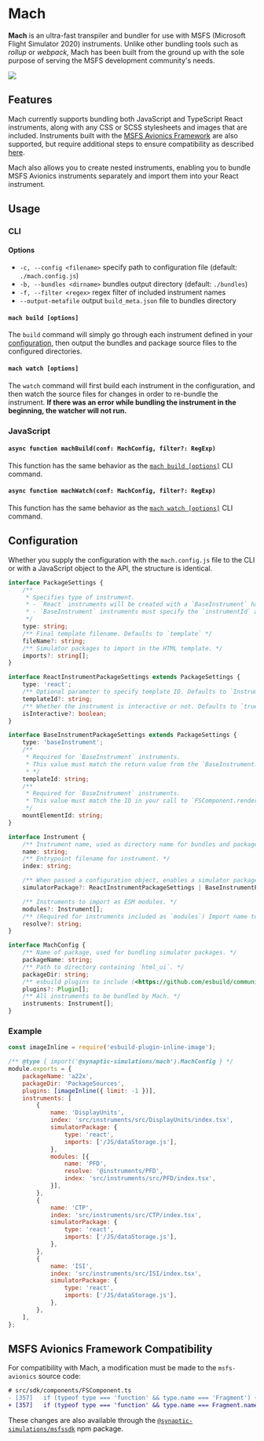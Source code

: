 # Mach

**Mach** is an ultra-fast transpiler and bundler for use with MSFS (Microsoft Flight Simulator 2020) instruments. Unlike other bundling tools such as *rollup* or *webpack*, Mach has been built from the ground up with the sole purpose of serving the MSFS development community's needs.

![](https://i.imgur.com/9pRuFG9.gif)

## Features

Mach currently supports bundling both JavaScript and TypeScript React instruments, along with any CSS or SCSS stylesheets and images that are included. Instruments built with the [MSFS Avionics Framework](https://microsoft.github.io/msfs-avionics-mirror/docs/intro/) are also supported, but require additional steps to ensure compatibility as described [here](#msfs-avionics-framework-compatibility).

Mach also allows you to create nested instruments, enabling you to bundle MSFS Avionics instruments separately and import them into your React instrument.

## Usage

### CLI

#### Options

- `-c, --config <filename>` specify path to configuration file (default: `./mach.config.js`)
- `-b, --bundles <dirname>` bundles output directory (default: `./bundles`)
- `-f, --filter <regex>` regex filter of included instrument names
- `--output-metafile` output `build_meta.json` file to bundles directory

#### `mach build [options]`

The `build` command will simply go through each instrument defined in your [configuration](#configuration), then output the bundles and package source files to the configured directories.

#### `mach watch [options]`

The `watch` command will first build each instrument in the configuration, and then watch the source files for changes in order to re-bundle the instrument. **If there was an error while bundling the instrument in the beginning, the watcher will not run.**


### JavaScript

#### `async function machBuild(conf: MachConfig, filter?: RegExp)`

This function has the same behavior as the [`mach build [options]`](#mach-build-options) CLI command.

#### `async function machWatch(conf: MachConfig, filter?: RegExp)`

This function has the same behavior as the [`mach watch [options]`](#mach-watch-options) CLI command.


## Configuration

Whether you supply the configuration with the `mach.config.js` file to the CLI or with a JavaScript object to the API, the structure is identical.
```ts
interface PackageSettings {
    /**
     * Specifies type of instrument.
     * - `React` instruments will be created with a `BaseInstrument` harness that exposes an `MSFS_REACT_MOUNT` element for mounting.
     * - `BaseInstrument` instruments must specify the `instrumentId` and `mountElementId` to match the instrument configuration.
     */
    type: string;
    /** Final template filename. Defaults to `template` */
    fileName?: string;
    /** Simulator packages to import in the HTML template. */
    imports?: string[];
}

interface ReactInstrumentPackageSettings extends PackageSettings {
    type: 'react';
    /** Optional parameter to specify template ID. Defaults to `Instrument.name`. */
    templateId?: string;
    /** Whether the instrument is interactive or not. Defaults to `true`. */
    isInteractive?: boolean;
}

interface BaseInstrumentPackageSettings extends PackageSettings {
    type: 'baseInstrument';
    /**
     * Required for `BaseInstrument` instruments.
     * This value must match the return value from the `BaseInstrument.templateID()` function.
     * */
    templateId: string;
    /**
     * Required for `BaseInstrument` instruments.
     * This value must match the ID in your call to `FSComponent.render()`..
     */
    mountElementId: string;
}

interface Instrument {
    /** Instrument name, used as directory name for bundles and packages. */
    name: string;
    /** Entrypoint filename for instrument. */
    index: string;

    /** When passed a configuration object, enables a simulator package export. */
    simulatorPackage?: ReactInstrumentPackageSettings | BaseInstrumentPackageSettings;

    /** Instruments to import as ESM modules. */
    modules?: Instrument[];
    /** (Required for instruments included as `modules`) Import name to resolve to the bundled module. */
    resolve?: string;
}

interface MachConfig {
    /** Name of package, used for bundling simulator packages. */
    packageName: string;
    /** Path to directory containing `html_ui`. */
    packageDir: string;
    /** esbuild plugins to include (<https://github.com/esbuild/community-plugins>) */
    plugins?: Plugin[];
    /** All instruments to be bundled by Mach. */
    instruments: Instrument[];
}
```

### Example
```js
const imageInline = require('esbuild-plugin-inline-image');

/** @type { import('@synaptic-simulations/mach').MachConfig } */
module.exports = {
    packageName: 'a22x',
    packageDir: 'PackageSources',
    plugins: [imageInline({ limit: -1 })],
    instruments: [
        {
            name: 'DisplayUnits',
            index: 'src/instruments/src/DisplayUnits/index.tsx',
            simulatorPackage: {
                type: 'react',
                imports: ['/JS/dataStorage.js'],
            },
            modules: [{
                name: 'PFD',
                resolve: '@instruments/PFD',
                index: 'src/instruments/src/PFD/index.tsx',
            }],
        },
        {
            name: 'CTP',
            index: 'src/instruments/src/CTP/index.tsx',
            simulatorPackage: {
                type: 'react',
                imports: ['/JS/dataStorage.js'],
            },
        },
        {
            name: 'ISI',
            index: 'src/instruments/src/ISI/index.tsx',
            simulatorPackage: {
                type: 'react',
                imports: ['/JS/dataStorage.js'],
            },
        },
    ],
};
```


## MSFS Avionics Framework Compatibility

For compatibility with Mach, a modification must be made to the `msfs-avionics` source code:
```diff
# src/sdk/components/FSComponent.ts
- [357]   if (typeof type === 'function' && type.name === 'Fragment') {
+ [357]   if (typeof type === 'function' && type.name === Fragment.name) {
```
These changes are also available through the [`@synaptic-simulations/msfssdk`](https://www.npmjs.com/package/@synaptic-simulations/msfssdk) npm package.
